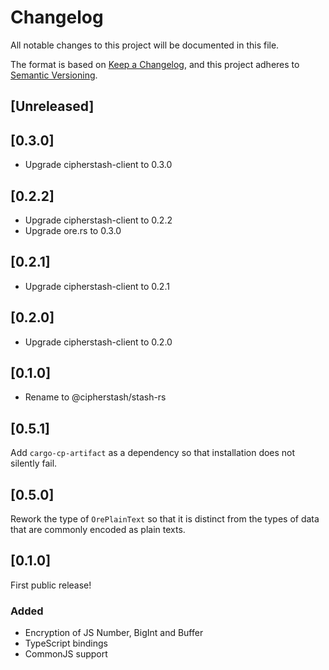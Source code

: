 # Changelog
All notable changes to this project will be documented in this file.

The format is based on [Keep a Changelog](https://keepachangelog.com/en/1.0.0/),
and this project adheres to [Semantic Versioning](https://semver.org/spec/v2.0.0.html).

## [Unreleased]

## [0.3.0]

- Upgrade cipherstash-client to 0.3.0

## [0.2.2]

- Upgrade cipherstash-client to 0.2.2
- Upgrade ore.rs to 0.3.0

## [0.2.1]

- Upgrade cipherstash-client to 0.2.1

## [0.2.0]

- Upgrade cipherstash-client to 0.2.0

## [0.1.0]

- Rename to @cipherstash/stash-rs

## [0.5.1]

Add `cargo-cp-artifact` as a dependency so that installation does not silently fail.

## [0.5.0]

Rework the type of `OrePlainText` so that it is distinct from the types of data
that are commonly encoded as plain texts.

## [0.1.0]

First public release!

### Added

* Encryption of JS Number, BigInt and Buffer
* TypeScript bindings
* CommonJS support
